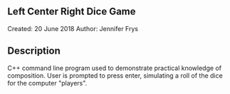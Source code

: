 Left Center Right Dice Game
--------------------------------
Created: 20 June 2018
Author: Jennifer Frys


Description
--------------------------------
C++ command line program used to demonstrate practical knowledge of composition. User is prompted to press enter, simulating a roll of the dice for the computer "players".
